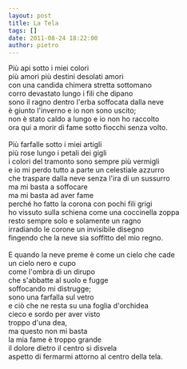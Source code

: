 ```yaml
---
layout: post
title: La Tela
tags: []
date: 2011-08-24 18:22:00
author: pietro
---
```

<div dir="ltr" style="text-align: left">Più api sotto i miei colori<br/>più amori più destini desolati amori<br/>con una candida chimera stretta sottomano<br/>corro devastato lungo i fili che dipano<br/>sono il ragno dentro l'erba soffocata dalla neve<br/>è giunto l'inverno e io non sono uscito;<br/>non è stato caldo a lungo e io non ho raccolto<br/>ora qui a morir di fame sotto fiocchi senza volto.<br/><br/>Più farfalle sotto i miei artigli<br/>più rose lungo i petali dei gigli<br/>i colori del tramonto sono sempre più vermigli<br/>e io mi perdo tutto a parte un celestiale azzurro<br/>che traspare dalla neve senza l'ira di un sussurro<br/>ma mi basta a soffocare<br/>ma mi basta ad aver fame<br/>perché ho fatto la corona con pochi fili grigi<br/>ho vissuto sulla schiena come una coccinella zoppa<br/>resto sempre solo e solamente un ragno<br/>irradiando le corone un invisibile disegno<br/>fingendo che la neve sia soffitto del mio regno.<br/><br/>E quando la neve preme è come un cielo che cade<br/>un cielo nero e cupo<br/>come l'ombra di un dirupo<br/>che s'abbatte al suolo e fugge<br/>soffocando mi distrugge;<br/>sono una farfalla sul vetro<br/>e ciò che ne resta su una foglia d'orchidea<br/>cieco e sordo per aver visto<br/>troppo d'una dea,<br/>ma questo non mi basta<br/>la mia fame è troppo grande<br/>il dolore dietro il centro si disvela<br/>aspetto di fermarmi attorno al centro della tela.<br/>
